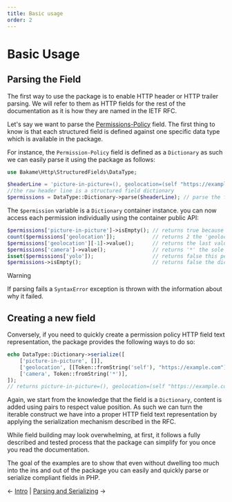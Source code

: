 ```yaml
---
title: Basic usage
order: 2
---
```


# Basic Usage

## Parsing the Field

The first way to use the package is to enable HTTP header or HTTP trailer parsing. We will refer to them
as HTTP fields for the rest of the documentation as it is how they are named in the IETF RFC.

Let's say we want to parse the [Permissions-Policy](https://developer.mozilla.org/en-US/docs/Web/HTTP/Headers/Permissions-Policy#syntax) field. The first thing to know
is that each structured field is defined against one specific data type which is
available in the package.

For instance, the `Permission-Policy` field is defined as a `Dictionary` as such
we can easily parse it using the package as follows:

```php
use Bakame\Http\StructuredFields\DataType;

$headerLine = 'picture-in-picture=(), geolocation=(self "https://example.com/"), camera=*'; 
//the raw header line is a structured field dictionary
$permissions = DataType::Dictionary->parse($headerLine); // parse the field
```

The `$permission` variable is a `Dictionary` container instance. you can now access each permission individually
using the container public API:

```php
$permissions['picture-in-picture']->isEmpty(); // returns true because the list is empty
count($permissions['geolocation']);            // returns 2 the 'geolocation' feature has 2 values associated to it via a list
$permissions['geolocation'][-1]->value();      // returns the last value of the list 'https://example.com/'
$permissions['camera']->value();               // returns '*' the sole value attached to the 'camera' feature
isset($permissions['yolo']);                   // returns false this permission does not exust
$permissions->isEmpty();                       // returns false the dictionary contains some permissions
```

> [!WARNING]
> If parsing fails a `SyntaxError` exception is thrown with the information about why it failed.

## Creating a new field

Conversely, if you need to quickly create a permission policy HTTP field text representation, the package
provides the following ways to do so:

```php
echo DataType::Dictionary->serialize([
    ['picture-in-picture', []],
    ['geolocation', [[Token::fromString('self'), "https://example.com"]]],
    ['camera', Token::fromString('*')],
]);
// returns picture-in-picture=(), geolocation=(self "https://example.com/"), camera=*
```

Again, we start from the knowledge that the field is a `Dictionary`, content is added using
pairs to respect value position. As such we can turn the iterable construct we have into a
proper HTTP field text representation by applying the serialization mechanism described in
the RFC.

While field building may look overwhelming, at first, it follows a fully described and tested
process that the package can simplify for you once you read the documentation.

The goal of the examples are to show that even without dwelling too much into the ins and out
of the package you can easily and quickly parse or serialize compliant fields in PHP.

&larr; [Intro](00-intro.md)  |  [Parsing and Serializing](02-parsing-serializing.md) &rarr;
